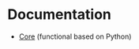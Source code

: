 # Documentation

- [Core](https://github.com/YegorDB/THPoker/docs/core) (functional based on Python)
